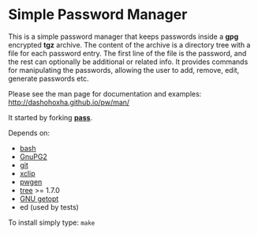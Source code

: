 
Simple Password Manager
=======================

This is a simple password manager that keeps passwords inside a
**gpg** encrypted **tgz** archive. The content of the archive is a
directory tree with a file for each password entry.  The first line of
the file is the password, and the rest can optionally be additional or
related info. It provides commands for manipulating the passwords,
allowing the user to add, remove, edit, generate passwords etc.

Please see the man page for documentation and examples:
http://dashohoxha.github.io/pw/man/

It started by forking **[pass](http://www.passwordstore.org/)**.

Depends on:
- [bash](http://www.gnu.org/software/bash/)
- [GnuPG2](http://www.gnupg.org/)
- [git](http://www.git-scm.com/)
- [xclip](http://sourceforge.net/projects/xclip/)
- [pwgen](http://sourceforge.net/projects/pwgen/)
- [tree](http://mama.indstate.edu/users/ice/tree/) >= 1.7.0
- [GNU getopt](http://software.frodo.looijaard.name/getopt/)
- ed (used by tests)

To install simply type: `make`
